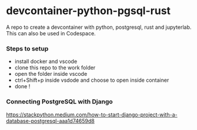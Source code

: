 # devcontainer-python-pgsql-rust
A repo to create a devcontainer with python, postgresql, rust and jupyterlab. This can also be used in Codespace.

### Steps to setup
- install docker and vscode
- clone this repo to the work folder
- open the folder inside vscode
- ctrl+Shift+p inside vsdode and choose to open inside container
- done !

### Connecting PostgreSQL with Django
https://stackpython.medium.com/how-to-start-django-project-with-a-database-postgresql-aaa1d74659d8
